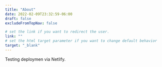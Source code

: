 ```yaml
---
title: "About"
date: 2022-02-09T23:32:59-06:00
draft: false
excludeFromTopNav: false

# set the link if you want to redirect the user.
link: ""
# set the html target parameter if you want to change default behavior
target: "_blank"
---
```


Testing deploymen via Netlify.